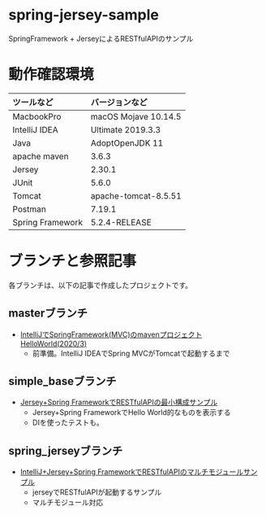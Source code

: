 # spring-jersey-sample
SpringFramework + JerseyによるRESTfulAPIのサンプル

# 動作確認環境

|ツールなど|バージョンなど|
|:--|:--|
| MacbookPro |macOS Mojave 10.14.5|
|IntelliJ IDEA |Ultimate 2019.3.3|
|Java |AdoptOpenJDK 11|
|apache maven |3.6.3|
|Jersey|2.30.1|
|JUnit|5.6.0|
|Tomcat|apache-tomcat-8.5.51|
|Postman|7.19.1|
|Spring Framework|5.2.4-RELEASE|

# ブランチと参照記事
各ブランチは、以下の記事で作成したプロジェクトです。

## masterブランチ

- [IntelliJでSpringFramework(MVC)のmavenプロジェクトHelloWorld(2020/3)](https://qiita.com/kasa_le/items/6aaf17823db67c951fb0)
  - 前準備。IntelliJ IDEAでSpring MVCがTomcatで起動するまで
  
## simple_baseブランチ

- [Jersey+Spring FrameworkでRESTfulAPIの最小構成サンプル](https://qiita.com/kasa_le/items/59ebd6b5490945dd5580)
  - Jersey+Spring FrameworkでHello World的なものを表示する
  - DIを使ったテストも。

## spring_jerseyブランチ

- [IntelliJ+Jersey+Spring FrameworkでRESTfulAPIのマルチモジュールサンプル](https://qiita.com/kasa_le/items/2714f4deac718715f2d2)
  - jerseyでRESTfulAPIが起動するサンプル
  - マルチモジュール対応
